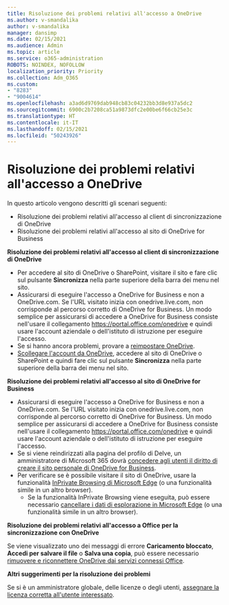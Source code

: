 ```yaml
---
title: Risoluzione dei problemi relativi all'accesso a OneDrive
ms.author: v-smandalika
author: v-smandalika
manager: dansimp
ms.date: 02/15/2021
ms.audience: Admin
ms.topic: article
ms.service: o365-administration
ROBOTS: NOINDEX, NOFOLLOW
localization_priority: Priority
ms.collection: Adm_O365
ms.custom:
- "8283"
- "9004614"
ms.openlocfilehash: a3ad6d9769dab948cb83c04232bb3d8e937a5dc2
ms.sourcegitcommit: 6900c2b7208ca51a9873dfc2e00be6f66cb25e3c
ms.translationtype: HT
ms.contentlocale: it-IT
ms.lasthandoff: 02/15/2021
ms.locfileid: "50243926"
---
```

# <a name="troubleshoot-signing-in-to-onedrive"></a>Risoluzione dei problemi relativi all'accesso a OneDrive

In questo articolo vengono descritti gli scenari seguenti:

- Risoluzione dei problemi relativi all'accesso al client di sincronizzazione di OneDrive
- Risoluzione dei problemi relativi all'accesso al sito di OneDrive for Business

**Risoluzione dei problemi relativi all'accesso al client di sincronizzazione di OneDrive**

- Per accedere al sito di OneDrive o SharePoint, visitare il sito e fare clic sul pulsante **Sincronizza** nella parte superiore della barra dei menu nel sito.
- Assicurarsi di eseguire l'accesso a OneDrive for Business e non a OneDrive.com. Se l'URL visitato inizia con onedrive.live.com, non corrisponde al percorso corretto di OneDrive for Business. Un modo semplice per assicurarsi di accedere a OneDrive for Business consiste nell'usare il collegamento https://portal.office.com/onedrive e quindi usare l'account aziendale o dell'istituto di istruzione per eseguire l'accesso.
- Se si hanno ancora problemi, provare a [reimpostare OneDrive](https://support.microsoft.com/office/reset-onedrive-34701e00-bf7b-42db-b960-84905399050c).
- [Scollegare l'account da OneDrive](https://support.microsoft.com/office/how-to-remove-an-account-in-onedrive-72699268-9e64-45bd-b723-9a19f4512fd1), accedere al sito di OneDrive o SharePoint e quindi fare clic sul pulsante **Sincronizza** nella parte superiore della barra dei menu nel sito.

**Risoluzione dei problemi relativi all'accesso al sito di OneDrive for Business**

- Assicurarsi di eseguire l'accesso a OneDrive for Business e non a OneDrive.com. Se l'URL visitato inizia con onedrive.live.com, non corrisponde al percorso corretto di OneDrive for Business. Un modo semplice per assicurarsi di accedere a OneDrive for Business consiste nell'usare il collegamento https://portal.office.com/onedrive e quindi usare l'account aziendale o dell'istituto di istruzione per eseguire l'accesso.
- Se si viene reindirizzati alla pagina del profilo di Delve, un amministratore di Microsoft 365 dovrà [concedere agli utenti il diritto di creare il sito personale di OneDrive for Business](https://support.microsoft.com/office/you-re-redirected-to-your-delve-profile-page-after-you-click-onedrive-on-the-microsoft-365-app-launcher-2af26640-9ddf-46c3-8912-6af30efcc7b0).
- Per verificare se è possibile visitare il sito di OneDrive, usare la funzionalità [InPrivate Browsing di Microsoft Edge](https://support.microsoft.com/microsoft-edge/browse-inprivate-in-microsoft-edge-e6f47704-340c-7d4f-b00d-d0cf35aa1fcc) (o una funzionalità simile in un altro browser).
    - Se la funzionalità InPrivate Browsing viene eseguita, può essere necessario [cancellare i dati di esplorazione in Microsoft Edge](https://support.microsoft.com/microsoft-edge/view-and-delete-browser-history-in-microsoft-edge-00cf7943-a9e1-975a-a33d-ac10ce454ca4) (o una funzionalità simile in un altro browser).

**Risoluzione dei problemi relativi all'accesso a Office per la sincronizzazione con OneDrive**

Se viene visualizzato uno dei messaggi di errore **Caricamento bloccato**, **Accedi per salvare il file** o **Salva una copia**, può essere necessario [rimuovere e riconnettere OneDrive dai servizi connessi Office](https://support.microsoft.com/office/how-to-resolve-upload-blocked-sign-into-save-this-file-or-save-a-copy-error-messages-32c7340c-f5fb-4ca0-a829-65d8120f81f8).

**Altri suggerimenti per la risoluzione dei problemi**

Se si è un amministratore globale, delle licenze o degli utenti, [assegnare la licenza corretta all'utente interessato](https://docs.microsoft.com/microsoft-365/admin/manage/assign-licenses-to-users).

